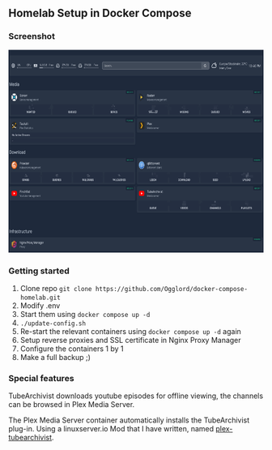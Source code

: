 ## Homelab Setup in Docker Compose

### Screenshot

<img height="400" src="https://raw.githubusercontent.com/Ogglord/docker-compose-homelab/main/core-apps/resources/homepage.png" alt="Missing Screenshot" />

### Getting started

 1. Clone repo ```git clone https://github.com/Ogglord/docker-compose-homelab.git```
 2. Modify .env
 3. Start them using ```docker compose up -d```
 4. ```./update-config.sh```
 5. Re-start the relevant containers using ```docker compose up -d``` again
 6. Setup reverse proxies and SSL certificate in Nginx Proxy Manager
 7. Configure the containers 1 by 1
 8. Make a full backup ;)

### Special features

TubeArchivist downloads youtube episodes for offline viewing, the channels can be browsed in Plex Media Server.

The Plex Media Server container automatically installs the TubeArchivist plug-in. Using a linuxserver.io Mod that I have written, named [plex-tubearchivist](https://github.com/Ogglord/plex-tubearchivist).
